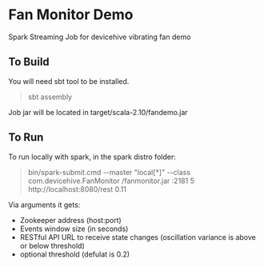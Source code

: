 Fan Monitor Demo
================

Spark Streaming Job for devicehive vibrating fan demo

To Build
--------

You will need sbt tool to be installed.

> sbt assembly

Job jar will be located in target/scala-2.10/fandemo.jar

To Run
------

To run locally with spark, in the spark distro folder:

> bin/spark-submit.cmd --master "local[*]" --class com.devicehive.FanMonitor <job-jar-location>/fanmonitor.jar <zookeeper-host>:2181 5 http://localhost:8080/rest 0.11

Via arguments it gets:
* Zookeeper address (host:port)
* Events window size (in seconds)
* RESTful API URL to receive state changes (oscillation variance is above or below threshold)
* optional threshold (defulat is 0.2)
